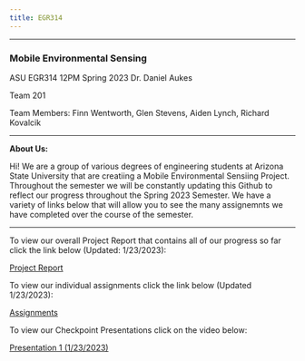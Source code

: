 ```yaml
---
title: EGR314
---
```


***

### Mobile Environmental Sensing

ASU EGR314 12PM Spring 2023
Dr. Daniel Aukes

Team 201

Team Members: Finn Wentworth, Glen Stevens, Aiden Lynch, Richard Kovalcik

***

**About Us:**

Hi! We are a group of various degrees of engineering students at Arizona State University that are creatiing a Mobile Environmental Sensiing Project. Throughout the semester we will be constantly updating this Github to reflect our progress throughout the Spring 2023 Semester. We have a variety of links below that will allow you to see the many assignemnts we have completed over the course of the semester.

***

To view our overall Project Report that contains all of our progress so far click the link below (Updated: 1/23/2023):

[Project Report](https://egr314-team201.github.io/report/)

To view our individual assignments click the link below (Updated 1/23/2023):

[Assignments](https://egr314-team201.github.io/Assignments/)

To view our Checkpoint Presentations click on the video below:

[Presentation 1 (1/23/2023)](https://www.youtube.com/embed/B-IFwF61iC0)
